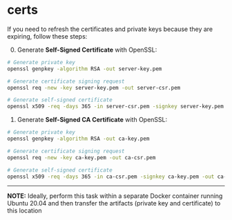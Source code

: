 # certs

If you need to refresh the certificates and private keys because they are expiring, follow these steps:

0. Generate **Self-Signed Certificate** with OpenSSL: 

```sh
# Generate private key
openssl genpkey -algorithm RSA -out server-key.pem

# Generate certificate signing request
openssl req -new -key server-key.pem -out server-csr.pem

# Generate self-signed certificate
openssl x509 -req -days 365 -in server-csr.pem -signkey server-key.pem -out server-cert.pem
```

1. Generate **Self-Signed CA Certificate** with OpenSSL: 

```sh
# Generate private key
openssl genpkey -algorithm RSA -out ca-key.pem

# Generate certificate signing request
openssl req -new -key ca-key.pem -out ca-csr.pem

# Generate self-signed certificate
openssl x509 -req -days 365 -in ca-csr.pem -signkey ca-key.pem -out ca-cert.pem
```

---
**NOTE:** Ideally, perform this task within a separate Docker container running Ubuntu 20.04 and then transfer the artifacts (private key and certificate) to this location